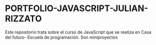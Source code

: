 # PORTFOLIO-JAVASCRIPT-JULIAN-RIZZATO
Este repositorio trata sobre el curso de JavaScript que se realiza en Casa del futuro- Escuela de programación. Son miniproyectos
